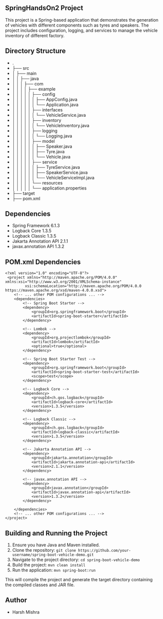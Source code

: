 ## SpringHandsOn2 Project
This project is a Spring-based application that demonstrates the generation of vehicles 
with different components such as tyres and speakers. The project includes configuration,
logging, and services to manage the vehicle inventory of different factory.

## Directory Structure
- .
- ├── src
- │   ├── main
- │   │   ├── java
- │   │   │   ├── com
- │   │   │   │   ├── example
- │   │   │   │   │   ├── config
- │   │   │   │   │   │   ├── AppConfig.java
- │   │   │   │   │   │   └── Application.java
- │   │   │   │   │   ├── interfaces
- │   │   │   │   │   │   └── VehicleService.java
- │   │   │   │   │   ├── inventory
- │   │   │   │   │   │   └── VehicleInventory.java
- │   │   │   │   │   ├── logging
- │   │   │   │   │   │   └── Logging.java
- │   │   │   │   │   ├── model
- │   │   │   │   │   │   ├── Speaker.java
- │   │   │   │   │   │   ├── Tyre.java
- │   │   │   │   │   │   └── Vehicle.java
- │   │   │   │   │   ├── service
- │   │   │   │   │   │   ├── TyreService.java
- │   │   │   │   │   │   ├── SpeakerService.java
- │   │   │   │   │   │   └── VehicleServiceImpl.java
- │   │   │   │   │   └── resources
- │   │   │   │   │       └── application.properties
- ├── target
- ├── pom.xml


## Dependencies
- Spring Framework 6.1.3
- Logback Core 1.3.5
- Logback Classic 1.3.5
- Jakarta Annotation API 2.1.1
- javax.annotation API 1.3.2


## POM.xml Dependencies

```
<?xml version="1.0" encoding="UTF-8"?>
 <project xmlns="http://maven.apache.org/POM/4.0.0" xmlns:xsi="http://www.w3.org/2001/XMLSchema-instance"
         xsi:schemaLocation="http://maven.apache.org/POM/4.0.0 https://maven.apache.org/xsd/maven-4.0.0.xsd">
    <!-- ... other POM configurations ... -->
    <dependencies>
        <!-- Spring Boot Starter -->
        <dependency>
            <groupId>org.springframework.boot</groupId>
            <artifactId>spring-boot-starter</artifactId>
        </dependency>

        <!-- Lombok -->
        <dependency>
            <groupId>org.projectlombok</groupId>
            <artifactId>lombok</artifactId>
            <optional>true</optional>
        </dependency>

        <!-- Spring Boot Starter Test -->
        <dependency>
            <groupId>org.springframework.boot</groupId>
            <artifactId>spring-boot-starter-test</artifactId>
            <scope>test</scope>
        </dependency>

        <!-- Logback Core -->
        <dependency>
            <groupId>ch.qos.logback</groupId>
            <artifactId>logback-core</artifactId>
            <version>1.3.5</version>
        </dependency>

        <!-- Logback Classic -->
        <dependency>
            <groupId>ch.qos.logback</groupId>
            <artifactId>logback-classic</artifactId>
            <version>1.3.5</version>
        </dependency>

        <!-- Jakarta Annotation API -->
        <dependency>
            <groupId>jakarta.annotation</groupId>
            <artifactId>jakarta.annotation-api</artifactId>
            <version>2.1.1</version>
        </dependency>

        <!-- javax.annotation API -->
        <dependency>
            <groupId>javax.annotation</groupId>
            <artifactId>javax.annotation-api</artifactId>
            <version>1.3.2</version>
        </dependency>

    </dependencies>
    <!-- ... other POM configurations ... -->
</project>

```

## Building and Running the Project

1. Ensure you have Java and Maven installed.
2. Clone the repository: `git clone https://github.com/your-username/spring-boot-vehicle-demo.git`
3. Navigate to the project directory: `cd spring-boot-vehicle-demo`
4. Build the project: `mvn clean install`
5. Run the application: `mvn spring-boot:run`


This will compile the project and generate the target directory containing the compiled classes and JAR file.


## Author
- Harsh Mishra
